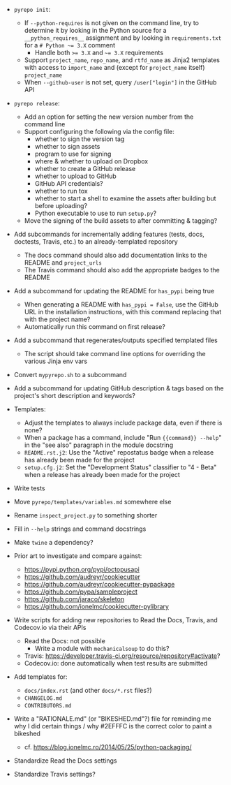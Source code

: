- `pyrepo init`:
    - If `--python-requires` is not given on the command line, try to determine
      it by looking in the Python source for a `__python_requires__` assignment
      and by looking in `requirements.txt` for a `# Python ~= 3.X` comment
        - Handle both `>= 3.X` and `~= 3.X` requirements
    - Support `project_name`, `repo_name`, and `rtfd_name` as Jinja2 templates
      with access to `import_name` and (except for `project_name` itself)
      `project_name`
    - When `--github-user` is not set, query `/user["login"]` in the GitHub API

- `pyrepo release`:
    - Add an option for setting the new version number from the command line
    - Support configuring the following via the config file:
        - whether to sign the version tag
        - whether to sign assets
        - program to use for signing
        - where & whether to upload on Dropbox
        - whether to create a GitHub release
        - whether to upload to GitHub
        - GitHub API credentials?
        - whether to run tox
        - whether to start a shell to examine the assets after building but
          before uploading?
        - Python executable to use to run `setup.py`?
    - Move the signing of the build assets to after committing & tagging?

- Add subcommands for incrementally adding features (tests, docs, doctests,
  Travis, etc.) to an already-templated repository
    - The docs command should also add documentation links to the README and
      `project_urls`
    - The Travis command should also add the appropriate badges to the README
- Add a subcommand for updating the README for `has_pypi` being true
    - When generating a README with `has_pypi = False`, use the GitHub URL in
      the installation instructions, with this command replacing that with the
      project name?
    - Automatically run this command on first release?
- Add a subcommand that regenerates/outputs specified templated files
    - The script should take command line options for overriding the
      various Jinja env vars
- Convert `mypyrepo.sh` to a subcommand
- Add a subcommand for updating GitHub description & tags based on the
  project's short description and keywords?

- Templates:
    - Adjust the templates to always include package data, even if there is
      none?
    - When a package has a command, include "Run ``{{command}} --help``" in the
      "see also" paragraph in the module docstring
    - `README.rst.j2`: Use the "Active" repostatus badge when a release has
      already been made for the project
    - `setup.cfg.j2`: Set the "Development Status" classifier to "4 - Beta"
      when a release has already been made for the project

- Write tests
- Move `pyrepo/templates/variables.md` somewhere else
- Rename `inspect_project.py` to something shorter
- Fill in `--help` strings and command docstrings
- Make `twine` a dependency?

- Prior art to investigate and compare against:
    - https://pypi.python.org/pypi/octopusapi
    - https://github.com/audreyr/cookiecutter
    - https://github.com/audreyr/cookiecutter-pypackage
    - https://github.com/pypa/sampleproject
    - https://github.com/jaraco/skeleton
    - https://github.com/ionelmc/cookiecutter-pylibrary

- Write scripts for adding new repositories to Read the Docs, Travis, and
  Codecov.io via their APIs
    - Read the Docs: not possible
        - Write a module with `mechanicalsoup` to do this?
    - Travis: <https://developer.travis-ci.org/resource/repository#activate>?
    - Codecov.io: done automatically when test results are submitted
- Add templates for:
    - `docs/index.rst` (and other `docs/*.rst` files?)
    - `CHANGELOG.md`
    - `CONTRIBUTORS.md`

- Write a "RATIONALE.md" (or "BIKESHED.md"?) file for reminding me why I did
  certain things / why #2EFFFC is the correct color to paint a bikeshed
    - cf. <https://blog.ionelmc.ro/2014/05/25/python-packaging/>
- Standardize Read the Docs settings
- Standardize Travis settings?

